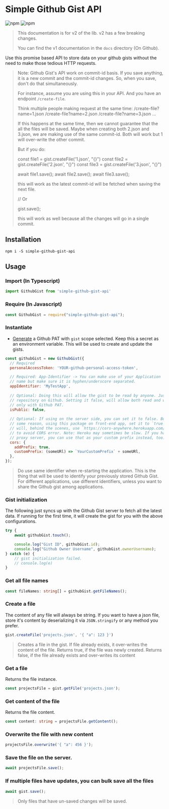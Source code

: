 # Simple Github Gist API

<p>
<img alt="npm" src="https://img.shields.io/npm/dt/simple-github-gist-api">
<img alt="npm" src="https://img.shields.io/npm/v/simple-github-gist-api">
</p>

> This documentation is for v2 of the lib. v2 has a few breaking changes.
> 
> You can find the v1 documentation in the `docs` directory (On Github).

Use this promise based API to 
store data on your github gists without the 
need to make those tedious HTTP requests.

> Note: Github Gist's API work on commit-id basis. If you save anything, 
> it is a new commit and the commit-id changes. So, when you save, 
> don't do that simultaneously. 
> 
> For instance, assume you are using this in your API. 
> And you have an endpoint `/create-file`.
> 
> Think multiple people making request at the same time:
>   /create-file?name=1.json
>   /create-file?name=2.json
>   /create-file?name=3.json
>   ...
> 
> If this happens at the same time, then we cannot guarantee that the 
> all the files will be saved. Maybe when creating both 2.json and 3.json,
> we are making use of the same commit-id. Both will work but 1 will over-write 
> the other commit.
> 
> But if you do:
> 
> const file1 = gist.createFile('1.json', "{}")
> const file2 = gist.createFile('2.json', "{}")
> const file3 = gist.createFile('3.json', "{}")
> 
> await file1.save();
> await file2.save();
> await file3.save();
> 
> this will work as the latest commit-id will be fetched when 
> saving the next file.  
> 
> // Or
> 
> gist.save();
>
> this will work as well because all the changes will go in a single commit.
> 

## Installation

```
npm i -S simple-github-gist-api
```

## Usage

### Import (In Typescript)
```ts
import GithubGist from 'simple-github-gist-api'
```

### Require (In Javascript)
```js
const GithubGist = require("simple-github-gist-api");
```

### Instantiate
* [Generate](https://github.com/settings/tokens/new?scopes=gist) a Github PAT with `gist`
  scope selected. Keep this a secret as an environment variable. This will be used
  to create and update the gists.

```js
const githubGist = new GithubGist({
  // Required
  personalAccessToken: 'YOUR-github-personal-access-token',

  // Required: App-Identifier -> You can make use of your Application 
  // name but make sure it is hyphen/underscore separated.
  appIdentifier: 'MyTestApp',
  
  // Optional: Doing this will allow the gist to be read by anyone. Just like a public 
  // repository on Github. Setting it false, will allow both read and write
  // only with Github PAT.
  isPublic: false,
  
  // Optional: If using on the server side, you can set it to false. But if you are, for 
  // some reason, using this package on front-end app, set it to `true`. This
  // will, behind the scenes, use `https://cors-anywhere.herokuapp.com/` prefix
  // to avoid CORS error. Note: Heroku may sometimes be slow. If you have your own
  // proxy server, you can use that as your custom prefix instead, too.
  cors: {
    addPrefix: true,
    customPrefix: (someURl) => `YourCustomPrefix` + someURl,
  },
});
```

> Do use same identifier when re-starting the application. This is the thing 
> that will be used to identify your previously stored Github Gist. For 
> different applications, use different identifiers, unless you want to share 
> the Github gist among applications.


### Gist initialization
The following just syncs up with the Github Gist server to fetch all the latest 
data. If running for the first time, it will create the gist for you with the 
above configurations.
```js
try {
    await githubGist.touch();

    console.log("Gist ID", githubGist.id);
    console.log("Github Owner Username", githubGist.ownerUsername);
} catch (e) {
    // gist initialization failed.
    // console.log(e)
}
``` 

### Get all file names
```ts
const fileNames: string[] = githubGist.getFileNames();
```

### Create a file
The content of any file will always be string. If you want to have a json file, 
store it's content by deserializing it via `JSON.stringify` or any method you prefer.
```ts
gist.createFile('projects.json', '{ "a": 123 }')
```

> Creates a file in the gist. If file already exists, it over-writes the
> content of the file.
>   Returns true, if the file was newly created.
>   Returns false, if the file already exists and over-writes its content


### Get a file
Returns the file instance.
```ts
const projectsFile = gist.getFile('projects.json');
```

### Get content of the file
Returns the file content.
```ts
const content: string = projectsFile.getContent();
```

### Overwrite the file with new content
```ts
projectsFile.overwrite('{ "a": 456 }');
```

### Save the file on the server.
```ts
await projectsFile.save();
```

### If multiple files have updates, you can bulk save all the files
```ts
await gist.save();
```
> Only files that have un-saved changes will be saved.
